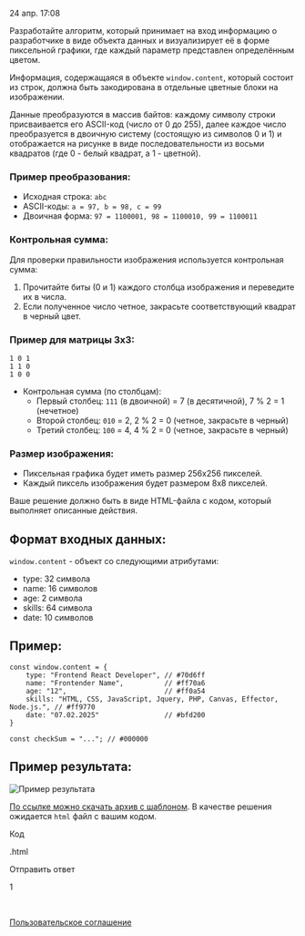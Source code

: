 24 апр. 17:08

Разработайте алгоритм, который принимает на вход информацию о разработчике в виде объекта данных и визуализирует её в форме пиксельной графики, где каждый параметр представлен определённым цветом.

Информация, содержащаяся в объекте `window.content`, который состоит из строк, должна быть закодирована в отдельные цветные блоки на изображении.

Данные преобразуются в массив байтов: каждому символу строки присваивается его ASCII-код (число от 0 до 255), далее каждое число преобразуется в двоичную систему (состоящую из символов 0 и 1) и отображается на рисунке в виде последовательности из восьми квадратов (где 0 - белый квадрат, а 1 - цветной).

### Пример преобразования:

- Исходная строка: `abc`
- ASCII-коды: `a = 97, b = 98, c = 99`
- Двоичная форма: `97 = 1100001, 98 = 1100010, 99 = 1100011`

### Контрольная сумма:

Для проверки правильности изображения используется контрольная сумма:

1. Прочитайте биты (0 и 1) каждого столбца изображения и переведите их в числа.
2. Если полученное число четное, закрасьте соответствующий квадрат в черный цвет.

### Пример для матрицы 3x3:

```
1 0 1
1 1 0
1 0 0
```

- Контрольная сумма (по столбцам):
    - Первый столбец: `111` (в двоичной) = 7 (в десятичной), 7 % 2 = 1 (нечетное)
    - Второй столбец: `010` = 2, 2 % 2 = 0 (четное, закрасьте в черный)
    - Третий столбец: `100` = 4, 4 % 2 = 0 (четное, закрасьте в черный)

### Размер изображения:

- Пиксельная графика будет иметь размер 256x256 пикселей.
- Каждый пиксель изображения будет размером 8x8 пикселей.

Ваше решение должно быть в виде HTML-файла с кодом, который выполняет описанные действия.

## Формат входных данных:

`window.content` - объект со следующими атрибутами:

- type: 32 символа
- name: 16 символов
- age: 2 символа
- skills: 64 символа
- date: 10 символов

## Пример:

```
const window.content = {
    type: "Frontend React Developer", // #70d6ff
    name: "Frontender Name",          // #ff70a6
    age: "12",                        // #ff0a54
    skills: "HTML, CSS, JavaScript, Jquery, PHP, Canvas, Effector, Node.js.", // #ff9770
    date: "07.02.2025"                // #bfd200
}

const checkSum = "..."; // #000000
```

## Пример результата:

![Пример результата](https://yastatic.net/s3/school/files/4e998df6-d964-4771-a7af-f37e1e8f709e/upload.png)

[По ссылке можно скачать архив с шаблоном](https://yastatic.net/s3/school/files/fcf1b44f-d6ba-4835-b7a4-afc43fa740e1/upload.zip). В качестве решения ожидается `html` файл с вашим кодом.

Код

.html

Отправить ответ

1

​

[Пользовательское соглашение](https://yandex.ru/legal/hr_privacy/)